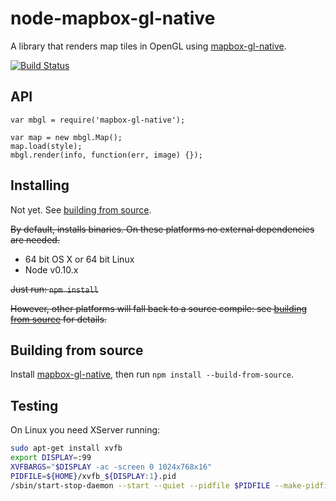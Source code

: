 # node-mapbox-gl-native

A library that renders map tiles in OpenGL using [mapbox-gl-native](https://github.com/mapbox/mapbox-gl-native).

[![Build Status](https://api.travis-ci.com/mapbox/node-mapbox-gl-native.svg?token=Phdq58g7NsfstW6gyeYW)](https://magnum.travis-ci.com/mapbox/node-mapbox-gl-native)

## API

```
var mbgl = require('mapbox-gl-native');

var map = new mbgl.Map();
map.load(style);
mbgl.render(info, function(err, image) {});
```

## Installing

Not yet. See [building from source](#building-from-source).

~~By default, installs binaries. On these platforms no external dependencies are needed.~~

- 64 bit OS X or 64 bit Linux
- Node v0.10.x

~~Just run: `npm install`~~

~~However, other platforms will fall back to a source compile: see [building from source](#building-from-source) for details.~~

## Building from source

Install [mapbox-gl-native](https://github.com/mapbox/mapbox-gl-native), then run `npm install --build-from-source`.

## Testing

On Linux you need XServer running:

```sh
sudo apt-get install xvfb
export DISPLAY=:99
XVFBARGS="$DISPLAY -ac -screen 0 1024x768x16"
PIDFILE=${HOME}/xvfb_${DISPLAY:1}.pid
/sbin/start-stop-daemon --start --quiet --pidfile $PIDFILE --make-pidfile --background --exec $XVFB -- $XVFBARGS
```
